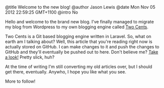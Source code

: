@title  Welcome to the new blog!
@author Jason Lewis
@date   Mon Nov 05 2012 22:59:25 GMT+1100
@intro  No

Hello and welcome to the brand new blog. I've finally managed to migrate my blog from Wordpress to my own blogging engine called [Two Cents](http://jasonlewis.me/code/twocents).

Two Cents is a Git based blogging engine written in Laravel. So, what on earth am I talking about? Well, this article  that you're reading right now is actually stored on GitHub. I can make changes to it and push the changes to GitHub and they'll eventually be pushed out to here. Don't believe me? [Take a look!](https://github.com/jasonlewis/jasonlewis.me/blob/master/articles/welcome-to-the-new-blog.md) Pretty slick, huh?

At the time of writing I'm still converting my old articles over, but I should get there, eventually. Anywho, I hope you like what you see.

More to follow!